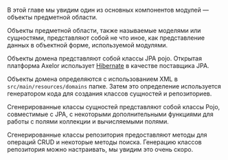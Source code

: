 В этой главе мы увидим один из основных компонентов модулей — объекты предметной области.

Объекты предметной области, также называемые моделями или сущностями, представляют собой не что иное, как представление данных в объектной форме, используемой модулями.

Объекты домена представляют собой классы JPA pojo. Открытая платформа Axelor использует [Hibernate](http://hibernate.org/orm/) в качестве поставщика JPA.

Объекты домена определяются с использованием XML в `src/main/resources/domains` папке. Затем это определение используется генератором кода для создания классов сущностей и репозиториев.

Сгенерированные классы сущностей представляют собой классы Pojo, совместимые с JPA, с некоторыми дополнительными функциями для работы с полями коллекции и вычисляемыми полями.

Сгенерированные классы репозитория предоставляют методы для операций CRUD и некоторые методы поиска. Генерацию классов репозитория можно настраивать, мы увидим это очень скоро.